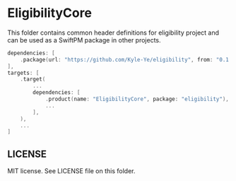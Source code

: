 # EligibilityCore

This folder contains common header definitions for eligibility project and can be used as a SwiftPM package in other projects.

```swift
dependencies: [
    .package(url: "https://github.com/Kyle-Ye/eligibility", from: "0.1.0"),
],
targets: [
    .target(
        ...
        dependencies: [
            .product(name: "EligibilityCore", package: "eligibility"),
            ...
        ],
    ),
    ...
]
```

## LICENSE

MIT license. See LICENSE file on this folder.

